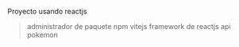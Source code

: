 




Proyecto usando reactjs 

  > administrador de paquete npm 
  > vitejs framework de reactjs 
  > api pokemon


  